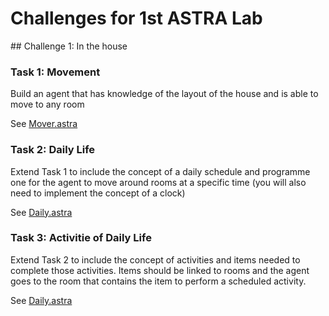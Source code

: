 # Challenges for 1st ASTRA Lab

## Challenge 1: In the house

### Task 1: Movement
Build an agent that has knowledge of the layout of the house and is able to move to any room

See [Mover.astra](src/main/astra/Mover.astra)

### Task 2: Daily Life
Extend Task 1 to include the concept of a daily schedule and programme one for the agent to move around rooms at a specific time (you will also need to implement the concept of a clock)

See [Daily.astra](src/main/astra/Daily.astra)

### Task 3: Activitie of Daily Life
Extend Task 2 to include the concept of activities and items needed to complete those activities. Items should be linked to rooms and the agent goes to the room that contains the item to perform a scheduled activity.

See [Daily.astra](src/main/astra/Homer.astra)

